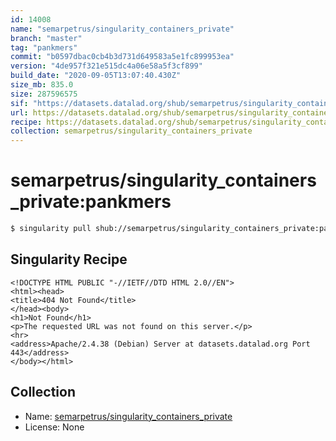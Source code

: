 ```yaml
---
id: 14008
name: "semarpetrus/singularity_containers_private"
branch: "master"
tag: "pankmers"
commit: "b0597dbac0cb4b3d731d649583a5e1fc899953ea"
version: "4de957f321e515dc4a06e58a5f3cf899"
build_date: "2020-09-05T13:07:40.430Z"
size_mb: 835.0
size: 287596575
sif: "https://datasets.datalad.org/shub/semarpetrus/singularity_containers_private/pankmers/2020-09-05-b0597dba-4de957f3/4de957f321e515dc4a06e58a5f3cf899.sif"
url: https://datasets.datalad.org/shub/semarpetrus/singularity_containers_private/pankmers/2020-09-05-b0597dba-4de957f3/
recipe: https://datasets.datalad.org/shub/semarpetrus/singularity_containers_private/pankmers/2020-09-05-b0597dba-4de957f3/Singularity
collection: semarpetrus/singularity_containers_private
---
```


# semarpetrus/singularity_containers_private:pankmers

```bash
$ singularity pull shub://semarpetrus/singularity_containers_private:pankmers
```

## Singularity Recipe

```singularity
<!DOCTYPE HTML PUBLIC "-//IETF//DTD HTML 2.0//EN">
<html><head>
<title>404 Not Found</title>
</head><body>
<h1>Not Found</h1>
<p>The requested URL was not found on this server.</p>
<hr>
<address>Apache/2.4.38 (Debian) Server at datasets.datalad.org Port 443</address>
</body></html>
```

## Collection

 - Name: [semarpetrus/singularity_containers_private](https://github.com/semarpetrus/singularity_containers_private)
 - License: None

